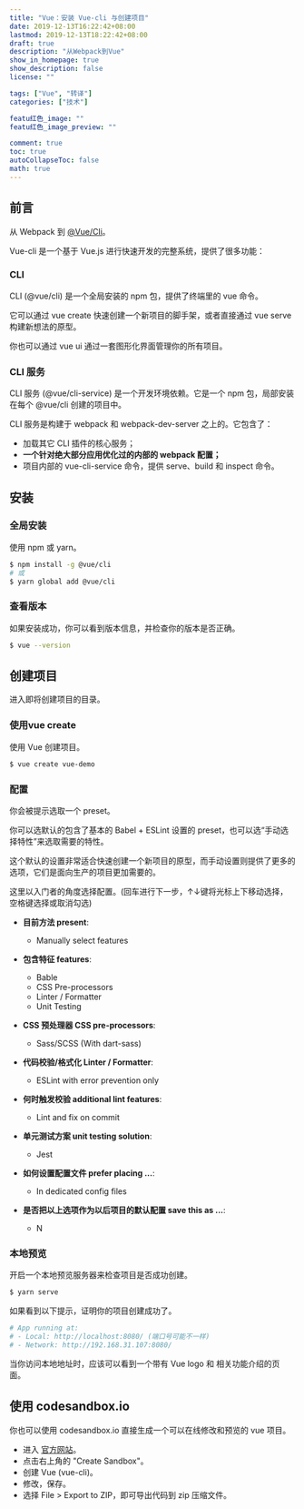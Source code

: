 ```yaml
---
title: "Vue：安装 Vue-cli 与创建项目"
date: 2019-12-13T16:22:42+08:00
lastmod: 2019-12-13T18:22:42+08:00
draft: true
description: "从Webpack到Vue"
show_in_homepage: true
show_description: false
license: ""

tags: ["Vue", "转译"]
categories: ["技术"]

featu红色_image: ""
featu红色_image_preview: ""

comment: true
toc: true
autoCollapseToc: false
math: true
---
```


## 前言

从 Webpack 到 [@Vue/Cli](https://cli.vuejs.org/zh/guide/)。

Vue-cli 是一个基于 Vue.js 进行快速开发的完整系统，提供了很多功能：

### CLI

CLI (@vue/cli) 是一个全局安装的 npm 包，提供了终端里的 vue 命令。

它可以通过 vue create 快速创建一个新项目的脚手架，或者直接通过 vue serve 构建新想法的原型。

你也可以通过 vue ui 通过一套图形化界面管理你的所有项目。

### CLI 服务

CLI 服务 (@vue/cli-service) 是一个开发环境依赖。它是一个 npm 包，局部安装在每个 @vue/cli 创建的项目中。

CLI 服务是构建于 webpack 和 webpack-dev-server 之上的。它包含了：

- 加载其它 CLI 插件的核心服务；
- **一个针对绝大部分应用优化过的内部的 webpack 配置；**
- 项目内部的 vue-cli-service 命令，提供 serve、build 和 inspect 命令。

## 安装

### 全局安装

使用 npm 或 yarn。

```bash
$ npm install -g @vue/cli
# 或
$ yarn global add @vue/cli 
```

### 查看版本

如果安装成功，你可以看到版本信息，并检查你的版本是否正确。

```bash
$ vue --version
```

## 创建项目

进入即将创建项目的目录。

### 使用vue create

使用 Vue 创建项目。

```bash
$ vue create vue-demo
```

### 配置

你会被提示选取一个 preset。

你可以选默认的包含了基本的 Babel + ESLint 设置的 preset，也可以选“手动选择特性”来选取需要的特性。

这个默认的设置非常适合快速创建一个新项目的原型，而手动设置则提供了更多的选项，它们是面向生产的项目更加需要的。

这里以入门者的角度选择配置。(回车进行下一步，↑↓键将光标上下移动选择，空格键选择或取消勾选)

- **目前方法 present**: 
  * Manually select features

- **包含特征 features**: 
  * Bable
  * CSS Pre-processors
  * Linter / Formatter
  * Unit Testing

- **CSS 预处理器 CSS pre-processors**: 
  * Sass/SCSS (With dart-sass)

- **代码校验/格式化 Linter / Formatter**: 
  * ESLint with error prevention only

- **何时触发校验 additional lint features**: 
  * Lint and fix on commit

- **单元测试方案 unit testing solution**: 
  * Jest

- **如何设置配置文件 prefer placing ...**: 
  * In dedicated config files

- **是否把以上选项作为以后项目的默认配置 save this as ...**: 
  * N

### 本地预览

开启一个本地预览服务器来检查项目是否成功创建。

```bash
$ yarn serve
```

如果看到以下提示，证明你的项目创建成功了。

```bash
# App running at:
# - Local: http://localhost:8080/ (端口号可能不一样)
# - Network: http://192.168.31.107:8080/
```

当你访问本地地址时，应该可以看到一个带有 Vue logo 和 相关功能介绍的页面。

## 使用 codesandbox.io

你也可以使用 codesandbox.io 直接生成一个可以在线修改和预览的 vue 项目。

- 进入 [官方网站](https://codesandbox.io)。
- 点击右上角的 "Create Sandbox"。
- 创建 Vue (vue-cli)。
- 修改，保存。
- 选择 File > Export to ZIP，即可导出代码到 zip 压缩文件。
